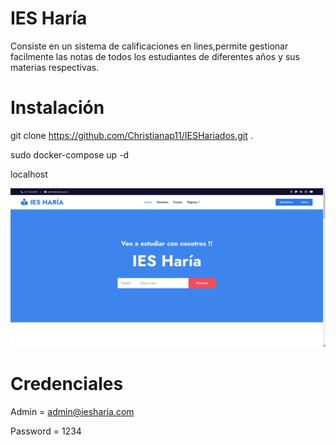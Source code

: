 # IES Haría

  Consiste en un sistema de calificaciones en lines,permite gestionar facilmente las notas de todos los estudiantes de diferentes años y sus materias respectivas.


# Instalación

  git clone https://github.com/Christianap11/IESHariados.git .

  sudo docker-compose up -d

  localhost

  <img src="config/recursos/localhost.png" alt="">
  

# Credenciales

  Admin    = admin@iesharia.com
  
  Password = 1234  